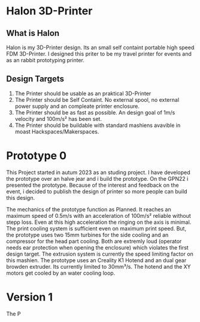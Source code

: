 # Halon 3D-Printer
## What is Halon
Halon is my 3D-Printer design. Its an small self containt portable high speed FDM 3D-Printer.
I designed this priter to be my travel printer for events and as an rabbit prototyping printer.

## Design Targets
1. The Printer should be usable as an praktical 3D-Printer
2. The Printer should be Self Containt. No external spool, no external power supply and an compleate printer enclosure.
3. The Printer should be as fast as possible. An design goal of 1m/s velocity and 100m/s² has been set.
4. The Printer should be buildable with standard mashiens avavible in moast Hackspaces/Makerspaces.

# Prototype 0
This Project started in autum 2023 as an studing project. I have developed the prototype over an halve jear and i build the prototype. On the GPN22 i presented the prototype. Because of the interest and feedback on the event, i decided to publish the design of printer so more people can build this design. 

The mechanics of the prototype function as Planned. It reaches an maximum speed of 0.5m/s with an acceleration of 100m/s² reliable without stepp loss. Even at this high acceleration the ringing on the axis is minimal. 
The print cooling system is sufficient even on maximum print speed. But, the prototype uses two 15mm turbines for the side cooling and an compressor for the head part cooling. Both are extremly loud (operator needs ear protection when opening the enclosure) which violates the first design target.
The extrusion system is currently the speed limiting factor on this mashien. The prototype uses an Creality K1 Hotend and an dual gear browden extruder. Its currently limited to 30mm³/s. The hotend and the XY motors get cooled by an water cooling loop.


# Version 1
The P
